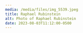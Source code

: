 ```yaml
---
media: /media/files/img_5539.jpeg
title: Raphael Rubinstein
alt: Photo of Raphael Rubinstein
date: 2023-08-03T11:12:00-0500
---
```

